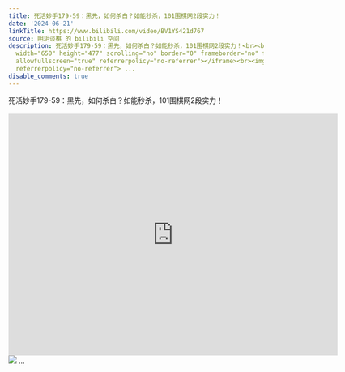 ```yaml
---
title: 死活妙手179-59：黑先，如何杀白？如能秒杀，101围棋网2段实力！
date: '2024-06-21'
linkTitle: https://www.bilibili.com/video/BV1YS421d767
source: 明玥谈棋 的 bilibili 空间
description: 死活妙手179-59：黑先，如何杀白？如能秒杀，101围棋网2段实力！<br><br><iframe src="https://www.bilibili.com/blackboard/html5mobileplayer.html?aid=1505853356&amp;high_quality=1&amp;autoplay=0"
  width="650" height="477" scrolling="no" border="0" frameborder="no" framespacing="0"
  allowfullscreen="true" referrerpolicy="no-referrer"></iframe><br><img src="http://i0.hdslb.com/bfs/archive/c505d0d9b44dc346d427ca3cedfa22b0abe4e7a6.jpg"
  referrerpolicy="no-referrer"> ...
disable_comments: true
---
```

死活妙手179-59：黑先，如何杀白？如能秒杀，101围棋网2段实力！<br><br><iframe src="https://www.bilibili.com/blackboard/html5mobileplayer.html?aid=1505853356&amp;high_quality=1&amp;autoplay=0" width="650" height="477" scrolling="no" border="0" frameborder="no" framespacing="0" allowfullscreen="true" referrerpolicy="no-referrer"></iframe><br><img src="http://i0.hdslb.com/bfs/archive/c505d0d9b44dc346d427ca3cedfa22b0abe4e7a6.jpg" referrerpolicy="no-referrer"> ...